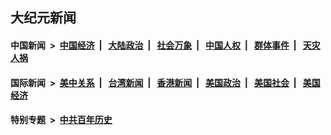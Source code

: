 ## 大纪元新闻

#### 中国新闻 &nbsp;>&nbsp; [中国经济](indexes/ncid283/README.md?03052045) &nbsp;| &nbsp; [大陆政治](indexes/ncid277/README.md?03052045) &nbsp;| &nbsp; [社会万象](indexes/ncid282/README.md?03052045) &nbsp;| &nbsp; [中国人权](indexes/ncid278/README.md?03052045) &nbsp;| &nbsp; [群体事件](indexes/ncid279/README.md?03052045) &nbsp;| &nbsp; [天灾人祸](indexes/ncid280/README.md?03052045)

#### 国际新闻 &nbsp;>&nbsp; [美中关系](indexes/nf1412576/README.md?03052045) &nbsp;| &nbsp; [台湾新闻](indexes/ncid1349361/README.md?03052045) &nbsp;| &nbsp; [香港新闻](indexes/ncid1349362/README.md?03052045) &nbsp;| &nbsp; [美国政治](indexes/ncid1078159/README.md?03052045) &nbsp;| &nbsp; [美国社会](indexes/ncid1078160/README.md?03052045) &nbsp;| &nbsp; [美国经济](indexes/ncid1078158/README.md?03052045)

#### 特别专题 &nbsp;>&nbsp; [中共百年历史](https://github.com/epoch-news/epoch-special/blob/master/README.md?03052045)  
